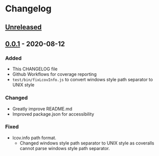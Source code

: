 # Changelog

## [Unreleased]

## [0.0.1] - 2020-08-12

### Added

- This CHANGELOG file
- Github Workflows for coverage reporting
- `test/bin/fixLcovInfo.js` to convert windows style path separator to UNIX style 

### Changed
- Greatly improve README.md
- Improved package.json for accessibility

### Fixed
- lcov.info path format.  
  * Changed windows style path separator to UNIX style as coveralls cannot parse windows style path separator.
  
[Unreleased]: https://github.com/Hinaser/xspy/compare/v0.0.1...v0.0.2
[0.0.1]: https://github.com/Hinaser/xspy/releases/tag/v0.0.1
